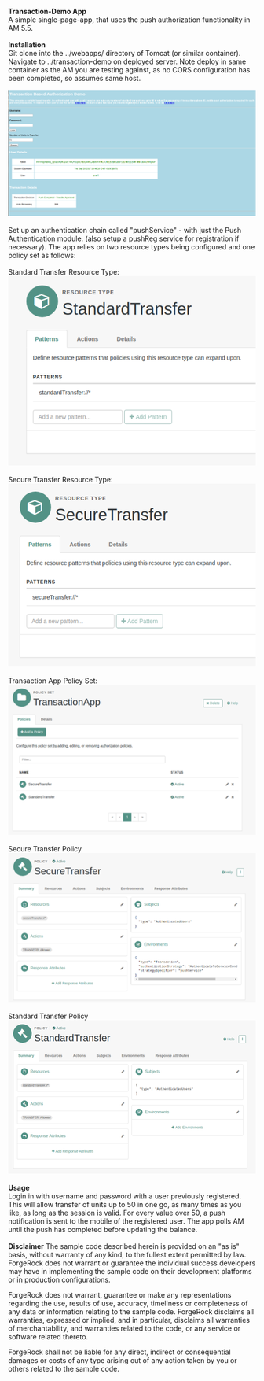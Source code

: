 <b>Transaction-Demo App</b>
<br/>
A simple single-page-app, that uses the push authorization functionality in AM 5.5.
<br/>
<br/>
<b>Installation</b>
<br/>
Git clone into the ../webapps/ directory of Tomcat (or similar container).  Navigate to ../transaction-demo on deployed server.  Note deploy in same container as the AM you are testing against, as no CORS configuration has been completed, so assumes same host.
<br/>
<br/>
![ScreenShot](./transaction-demo-app.png)
<br/>
<br/>
Set up an authentication chain called "pushService" - with just the Push Authentication module. (also setup a pushReg service for registration if necessary).  The app relies on two resource types being configured and one policy set as follows:
<br/>
<br/>
Standard Transfer Resource Type:
<br/>
![ScreenShot](./stand-xfer-resource-type.png)
<br/>
<br/>
Secure Transfer Resource Type:
<br/>
![ScreenShot](./sec-xfer-resource-type.png)
<br/>
<br/>
Transaction App Policy Set:
<br/>
![ScreenShot](./trans-app-policy-set.png)
<br/>
<br/>
Secure Transfer Policy
<br/>
![ScreenShot](./sec-xfer-policy.png)
<br/>
<br/>
Standard Transfer Policy
<br/>
![ScreenShot](./stand-xfer-policy.png)
<br/>
<br/>
<b>Usage</b>
<br/>
Login in with username and password with a user previously registered.  This will allow transfer of units up to 50 in one go, as many times as you like, as long as the session is valid.  For every value over 50, a push notification is sent to the mobile of the registered user.  The app polls AM until the push has completed before updating the balance.
<br/>
<br/>
<b>Disclaimer</b>
The sample code described herein is provided on an "as is" basis, without warranty of any kind, to the fullest extent permitted by law. ForgeRock does not warrant or guarantee the individual success developers may have in implementing the sample code on their development platforms or in production configurations.

ForgeRock does not warrant, guarantee or make any representations regarding the use, results of use, accuracy, timeliness or completeness of any data or information relating to the sample code. ForgeRock disclaims all warranties, expressed or implied, and in particular, disclaims all warranties of merchantability, and warranties related to the code, or any service or software related thereto.

ForgeRock shall not be liable for any direct, indirect or consequential damages or costs of any type arising out of any action taken by you or others related to the sample code.